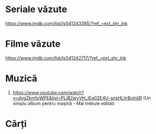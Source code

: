 # Seriale văzute  
  https://www.imdb.com/list/ls541243395/?ref_=ext_shr_lnk
# Filme văzute  
  https://www.imdb.com/list/ls541242717/?ref_=ext_shr_lnk
# Muzică    
  1. https://www.youtube.com/watch?v=dvgZkm1xWPE&list=PLiB2wyVH_iEq02E4U-snsHLIjrBvlnIjR  (Un simplu album pentru mașină - Mai trebuie editat)
# Cărți
